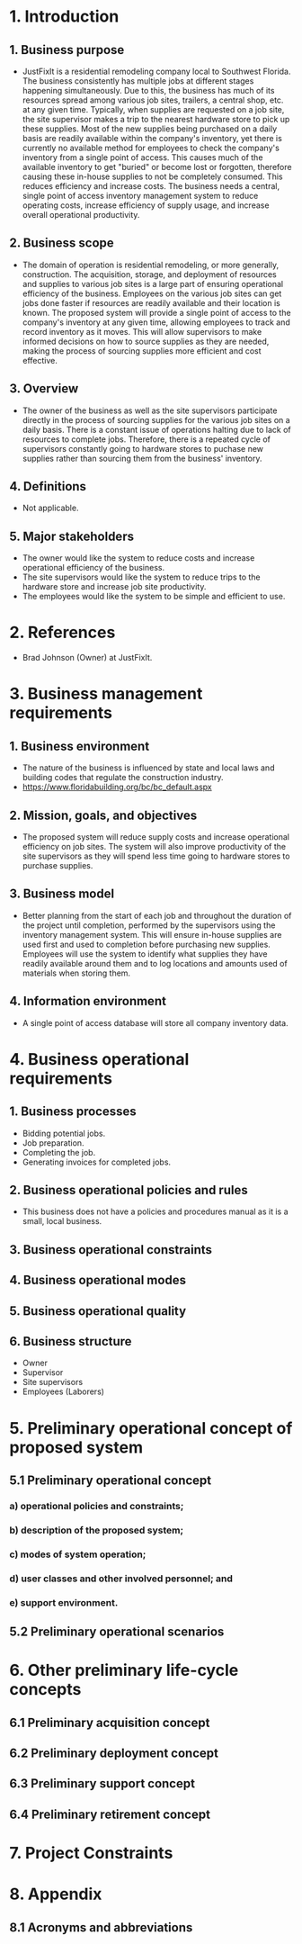 # 1. Introduction
## 1. Business purpose
  * JustFixIt is a residential remodeling company local to Southwest Florida. The business consistently has multiple jobs at different stages happening simultaneously. Due to this, the business has much of its resources spread among various job sites, trailers, a central shop, etc. at any given time. Typically, when supplies are requested on a job site, the site supervisor makes a trip to the nearest hardware store to pick up these supplies. Most of the new supplies being purchased on a daily basis are readily available within the company's inventory, yet there is currently no available method for employees to check the company's inventory from a single point of access. This causes much of the available inventory to get "buried" or become lost or forgotten, therefore causing these in-house supplies to not be completely consumed. This reduces efficiency and increase costs. The business needs a central, single point of access inventory management system to reduce operating costs, increase efficiency of supply usage, and increase overall operational productivity.
## 2. Business scope
  * The domain of operation is residential remodeling, or more generally, construction. The acquisition, storage, and deployment of resources and supplies to various job sites is a large part of ensuring operational efficiency of the business. Employees on the various job sites can get jobs done faster if resources are readily available and their location is known. The proposed system will provide a single point of access to the company's inventory at any given time, allowing employees to track and record inventory as it moves. This will allow supervisors to make informed decisions on how to source supplies as they are needed, making the process of sourcing supplies more efficient and cost effective.
## 3. Overview
  * The owner of the business as well as the site supervisors participate directly in the process of sourcing supplies for the various job sites on a daily basis. There is a constant issue of operations halting due to lack of resources to complete jobs. Therefore, there is a repeated cycle of supervisors constantly going to hardware stores to puchase new supplies rather than sourcing them from the business' inventory.
## 4. Definitions 
  * Not applicable.
## 5. Major stakeholders 
  * The owner would like the system to reduce costs and increase operational efficiency of the business.
  * The site supervisors would like the system to reduce trips to the hardware store and increase job site productivity.
  * The employees would like the system to be simple and efficient to use.
# 2. References
  * Brad Johnson (Owner) at JustFixIt.
# 3. Business management requirements
## 1. Business environment
  * The nature of the business is influenced by state and local laws and building codes that regulate the construction industry.
  * https://www.floridabuilding.org/bc/bc_default.aspx
## 2. Mission, goals, and objectives
  * The proposed system will reduce supply costs and increase operational efficiency on job sites. The system will also improve productivity of the site supervisors as they will spend less time going to hardware stores to purchase supplies.
## 3. Business model
  * Better planning from the start of each job and throughout the duration of the project until completion, performed by the supervisors using the inventory management system. This will ensure in-house supplies are used first and used to completion before purchasing new supplies. Employees will use the system to identify what supplies they have readily available around them and to log locations and amounts used of materials when storing them.
## 4. Information environment
  * A single point of access database will store all company inventory data.
# 4. Business operational requirements
## 1. Business processes
  * Bidding potential jobs.
  * Job preparation.
  * Completing the job.
  * Generating invoices for completed jobs.
## 2. Business operational policies and rules
  * This business does not have a policies and procedures manual as it is a small, local business.
## 3. Business operational constraints
## 4. Business operational modes
## 5. Business operational quality
## 6. Business structure
  * Owner
  * Supervisor
  * Site supervisors
  * Employees (Laborers)
# 5. Preliminary operational concept of proposed system
## 5.1 Preliminary operational concept
### a) operational policies and constraints;
### b) description of the proposed system;
### c) modes of system operation;
### d) user classes and other involved personnel; and
### e) support environment.
## 5.2 Preliminary operational scenarios
# 6. Other preliminary life-cycle concepts
## 6.1 Preliminary acquisition concept
## 6.2 Preliminary deployment concept
## 6.3 Preliminary support concept
## 6.4 Preliminary retirement concept
# 7. Project Constraints
# 8. Appendix
## 8.1 Acronyms and abbreviations
